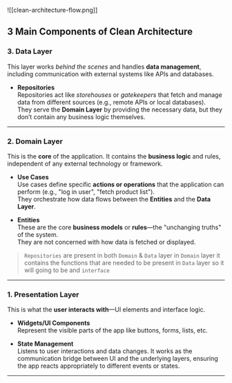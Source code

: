 ![[clean-architecture-flow.png]]

## **3 Main Components of Clean Architecture**

### **3. Data Layer**
This layer works _behind the scenes_ and handles **data management**, including communication with external systems like APIs and databases.

- **Repositories**  
    Repositories act like _storehouses_ or _gatekeepers_ that fetch and manage data from different sources (e.g., remote APIs or local databases).  
    They serve the **Domain Layer** by providing the necessary data, but they don’t contain any business logic themselves.
    

---

### **2. Domain Layer**

This is the **core** of the application. It contains the **business logic** and rules, independent of any external technology or framework.

- **Use Cases**  
    Use cases define specific **actions or operations** that the application can perform (e.g., "log in user", "fetch product list").  
    They orchestrate how data flows between the **Entities** and the **Data Layer**.
    
- **Entities**  
    These are the core **business models** or **rules**—the "unchanging truths" of the system.  
    They are not concerned with how data is fetched or displayed.
	
> `Repositories` are present in both `Domain` & `Data` layer in `Domain` layer it contains the functions that are needed to be present in `Data` layer so it will going to be and `interface` 

---

### **1. Presentation Layer**

This is what the **user interacts with**—UI elements and interface logic.

- **Widgets/UI Components**  
    Represent the visible parts of the app like buttons, forms, lists, etc.
    
- **State Management**  
    Listens to user interactions and data changes. It works as the communication bridge between UI and the underlying layers, ensuring the app reacts appropriately to different events or states.
    

---

